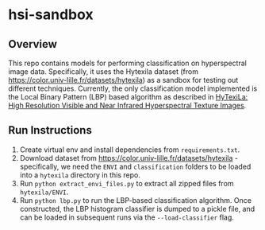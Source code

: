 # hsi-sandbox

## Overview

This repo contains models for performing classification on hyperspectral image data. Specifically, it uses the Hytexila dataset (from https://color.univ-lille.fr/datasets/hytexila) as a sandbox for testing out different techniques. Currently, the only classification model implemented is the Local Binary Pattern (LBP) based algorithm as described in [HyTexiLa: High Resolution Visible and Near Infrared Hyperspectral Texture Images](https://www.mdpi.com/1424-8220/18/7/2045).

## Run Instructions

1. Create virtual env and install dependencies from `requirements.txt`.
2. Download dataset from https://color.univ-lille.fr/datasets/hytexila - specifically, we need the `ENVI` and `classification` folders to be loaded into a `hytexila` directory in this repo.
3. Run `python extract_envi_files.py` to extract all zipped files from `hytexila/ENVI`.
4. Run `python lbp.py` to run the LBP-based classification algorithm. Once constructed, the LBP histogram classifier is dumped to a pickle file, and can be loaded in subsequent runs via the `--load-classifier` flag.